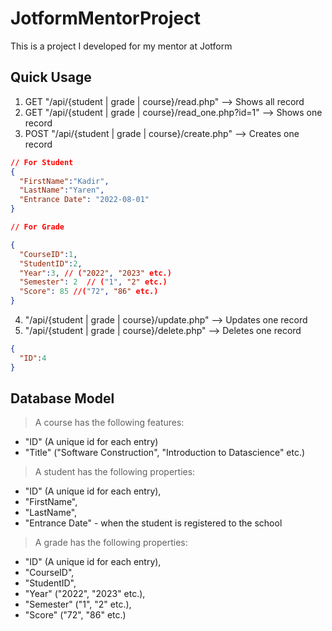 # JotformMentorProject
This is a project I developed for my mentor at Jotform

## Quick Usage 
1.  GET "/api/{student | grade | course}/read.php" --> Shows all record
2.  GET  "/api/{student | grade | course}/read_one.php?id=1" --> Shows one record
3.  POST "/api/{student | grade | course}/create.php" --> Creates one record
```json
// For Student
{
  "FirstName":"Kadir",
  "LastName":"Yaren",
  "Entrance Date": "2022-08-01"
}

// For Grade

{
  "CourseID":1,
  "StudentID":2,
  "Year":3, // ("2022", "2023" etc.)
  "Semester": 2  // ("1", "2" etc.)
  "Score": 85 //("72", "86" etc.)
}

```
4. "/api/{student | grade | course}/update.php" --> Updates one record
5. "/api/{student | grade | course}/delete.php" --> Deletes one record
```json
{
  "ID":4  
}
```

## Database Model 
> A course has the following features:
* "ID" (A unique id for each entry)
* "Title" ("Software Construction", "Introduction to Datascience" etc.)

> A student has the following properties:
* "ID" (A unique id for each entry),
* "FirstName",
* "LastName",
* "Entrance Date" - when the student is registered to the school

> A grade has the following properties:
* "ID" (A unique id for each entry),
* "CourseID",
* "StudentID",
* "Year" ("2022", "2023" etc.),
* "Semester" ("1", "2" etc.),
* "Score" ("72", "86" etc.)

